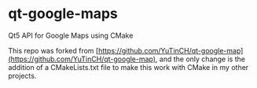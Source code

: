 qt-google-maps
==============
Qt5 API for Google Maps using CMake

This repo was forked from [https://github.com/YuTinCH/qt-google-map](https://github.com/YuTinCH/qt-google-map), and the only change is the addition of a CMakeLists.txt file to make this work with CMake in my other projects.
